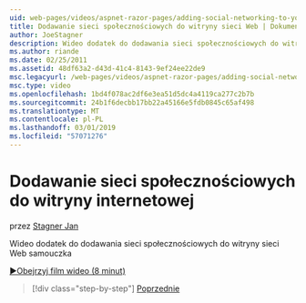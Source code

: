 ```yaml
---
uid: web-pages/videos/aspnet-razor-pages/adding-social-networking-to-your-website
title: Dodawanie sieci społecznościowych do witryny sieci Web | Dokumentacja firmy Microsoft
author: JoeStagner
description: Wideo dodatek do dodawania sieci społecznościowych do witryny sieci Web samouczka
ms.author: riande
ms.date: 02/25/2011
ms.assetid: 48df63a2-d43d-41c4-8143-9ef24ee22de9
msc.legacyurl: /web-pages/videos/aspnet-razor-pages/adding-social-networking-to-your-website
msc.type: video
ms.openlocfilehash: 1bd4f078ac2df6e3ea51d5dc4a4119ca277c2b7b
ms.sourcegitcommit: 24b1f6decbb17bb22a45166e5fdb0845c65af498
ms.translationtype: MT
ms.contentlocale: pl-PL
ms.lasthandoff: 03/01/2019
ms.locfileid: "57071276"
---
```

<a name="adding-social-networking-to-your-website"></a>Dodawanie sieci społecznościowych do witryny internetowej
====================
przez [Stagner Jan](https://github.com/JoeStagner)

Wideo dodatek do dodawania sieci społecznościowych do witryny sieci Web samouczka

[&#9654;Obejrzyj film wideo (8 minut)](https://channel9.msdn.com/Blogs/ASP-NET-Site-Videos/adding-social-networking-to-your-website)

> [!div class="step-by-step"]
> [Poprzednie](adding-search-to-your-web-site.md)
